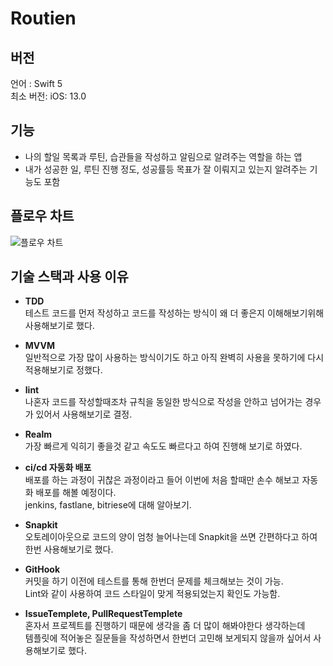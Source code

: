 # Routien

## 버전
언어 : Swift 5     
최소 버전: iOS: 13.0

## 기능
- 나의 할일 목록과 루틴, 습관들을 작성하고 알림으로 알려주는 역할을 하는 앱
- 내가 성공한 일, 루틴 진행 정도, 성공률등 목표가 잘 이뤄지고 있는지 알려주는 기능도 포함

## 플로우 차트
![플로우 차트](https://user-images.githubusercontent.com/71269216/211303770-57574961-f0ea-40c5-ac84-8aa4378161f5.png)

## 기술 스택과 사용 이유
- __TDD__    
테스트 코드를 먼저 작성하고 코드를 작성하는 방식이 왜 더 좋은지 이해해보기위해 사용해보기로 했다.     

- __MVVM__    
일반적으로 가장 많이 사용하는 방식이기도 하고 아직 완벽히 사용을 못하기에 다시 적용해보기로 정했다.    

- __lint__    
나혼자 코드를 작성할때조차 규칙을 동일한 방식으로 작성을 안하고 넘어가는 경우가 있어서 사용해보기로 결정.    

- __Realm__    
가장 빠르게 익히기 좋을것 같고 속도도 빠르다고 하여 진행해 보기로 하였다.     

- __ci/cd 자동화 배포__     
배포를 하는 과정이 귀찮은 과정이라고 들어 이번에 처음 할때만 손수 해보고 자동화 배포를 해볼 예정이다.    
jenkins, fastlane, bitriese에 대해 알아보기.    

- __Snapkit__     
오토레이아웃으로 코드의 양이 엄청 늘어나는데 Snapkit을 쓰면 간편하다고 하여 한번 사용해보기로 했다.    

- __GitHook__    
커밋을 하기 이전에 테스트를 통해 한번더 문제를 체크해보는 것이 가능.     
Lint와 같이 사용하여 코드 스타일이 맞게 적용되었는지 확인도 가능함.    

- __IssueTemplete, PullRequestTemplete__   
혼자서 프로젝트를 진행하기 때문에 생각을 좀 더 많이 해봐야한다 생각하는데     
템플릿에 적어놓은 질문들을 작성하면서 한번더 고민해 보게되지 않을까 싶어서 사용해보기로 했다.    
